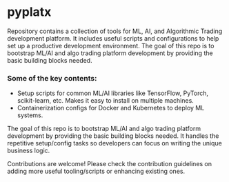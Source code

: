 # pyplatx
Repository contains a collection of tools for ML, AI, and Algorithmic Trading development platform. It includes useful scripts and configurations to help set up a productive development environment. The goal of this repo is to bootstrap ML/AI and algo trading platform development by providing the basic building blocks needed.

### Some of the key contents:

- Setup scripts for common ML/AI libraries like TensorFlow, PyTorch, scikit-learn, etc. Makes it easy to install on multiple machines.
- Containerization configs for Docker and Kubernetes to deploy ML systems.

The goal of this repo is to bootstrap ML/AI and algo trading platform development by providing the basic building blocks needed. It handles the repetitive setup/config tasks so developers can focus on writing the unique business logic.

Contributions are welcome! Please check the contribution guidelines on adding more useful tooling/scripts or enhancing existing ones.
